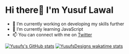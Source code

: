 # Hi there👋 I'm Yusuf Lawal
- 🔭 I’m currently working on developing my skills further
- 🌱 I’m currently learning JavaScript
- 📫 You can connect with me on [Twitter](https://twitter.com/yusuf_Designs)


[![Yusufs's GitHub stats](https://github-readme-stats.vercel.app/api?username=YusufsDesigns&show_icons=true)](https://github.com/YusufsDesigns/github-readme-stats)
[![YusufsDesigns wakatime stats](https://github-readme-stats.vercel.app/api/wakatime?username=YusufsDesigns)](https://github.com/YusufsDesigns/github-readme-stats)
